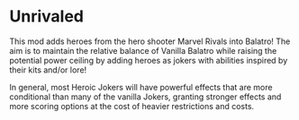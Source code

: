 # Unrivaled
This mod adds heroes from the hero shooter Marvel Rivals into Balatro! The aim is to maintain the relative balance of Vanilla Balatro while raising the potential power ceiling by adding heroes as jokers with abilities inspired by their kits and/or lore!  
  
In general, most Heroic Jokers will have powerful effects that are more conditional than many of the vanilla Jokers, granting stronger effects and more scoring options at the cost of heavier restrictions and costs.
